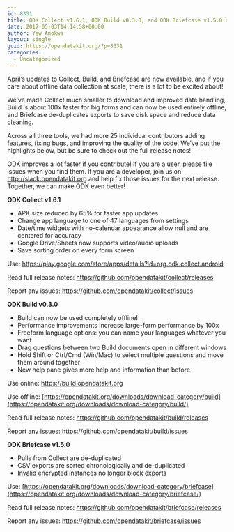 ```yaml
---
id: 8331
title: ODK Collect v1.6.1, ODK Build v0.3.0, and ODK Briefcase v1.5.0 are now available
date: 2017-05-03T14:14:58+00:00
author: Yaw Anokwa
layout: single
guid: https://opendatakit.org/?p=8331
categories:
  - Uncategorized
---
```

April&#8217;s updates to Collect, Build, and Briefcase are now available, and if you care about offline data collection at scale, there is a lot to be excited about!

We&#8217;ve made Collect much smaller to download and improved date handling, Build is about 100x faster for big forms and can now be used entirely offline, and Briefcase de-duplicates exports to save disk space and reduce data cleaning.

Across all three tools, we had more 25 individual contributors adding features, fixing bugs, and improving the quality of the code. We&#8217;ve put the highlights below, but be sure to check out the full release notes!

ODK improves a lot faster if you contribute! If you are a user, please file issues when you find them. If you are a developer, join us on <http://slack.opendatakit.org> and help fix those issues for the next release. Together, we can make ODK even better!

**ODK Collect v1.6.1**

  * APK size reduced by 65% for faster app updates
  * Change app language to one of 47 languages from settings
  * Date/time widgets with no-calendar appearance allow null and are centered for accuracy
  * Google Drive/Sheets now supports video/audio uploads
  * Save sorting order on every form screen

Use: <https://play.google.com/store/apps/details?id=org.odk.collect.android>
  
Read full release notes: <https://github.com/opendatakit/collect/releases>
  
Report any issues: <https://github.com/opendatakit/collect/issues>

**ODK Build v0.3.0**

  * Build can now be used completely offline!
  * Performance improvements increase large-form performance by 100x
  * Freeform language options: you can name your languages whatever you want
  * Drag questions between two Build documents open in different windows
  * Hold Shift or Ctrl/Cmd (Win/Mac) to select multiple questions and move them around together
  * New help pane gives more help and information than before

Use online: <https://build.opendatakit.org>
  
Use offline: [https://opendatakit.org/downloads/download-category/build](https://opendatakit.org/downloads/download-category/build/)
  
Read full release notes: <https://github.com/opendatakit/build/releases>
  
Report any issues: <https://github.com/opendatakit/build/issues>

**ODK Briefcase v1.5.0**

  * Pulls from Collect are de-duplicated
  * CSV exports are sorted chronologically and de-duplicated
  * Invalid encrypted instances no longer block exports

Use: [https://opendatakit.org/downloads/download-category/briefcase](https://opendatakit.org/downloads/download-category/briefcase/)
  
Read full release notes: <https://github.com/opendatakit/briefcase/releases>
  
Report any issues: <https://github.com/opendatakit/briefcase/issues>
